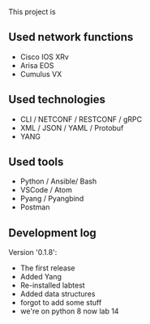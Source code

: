 This project is

## Used network functions
- Cisco IOS XRv
- Arisa EOS
- Cumulus VX

## Used technologies
- CLI / NETCONF / RESTCONF / gRPC
- XML / JSON / YAML / Protobuf
- YANG

## Used tools
- Python / Ansible/ Bash
- VSCode / Atom
- Pyang / Pyangbind
- Postman

## Development log
Version '0.1.8':
- The first release
- Added Yang
- Re-installed labtest
- Added data structures
- forgot to add some stuff
- we're on python 8 now lab 14
